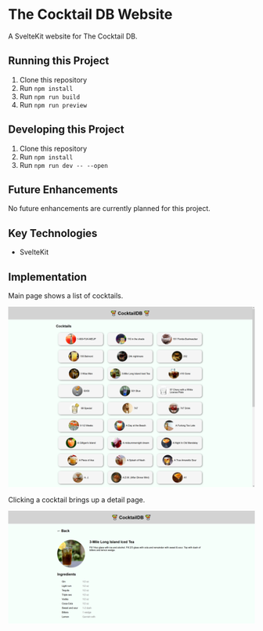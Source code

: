 # The Cocktail DB Website

A SvelteKit website for The Cocktail DB.

## Running this Project

1. Clone this repository
2. Run `npm install`
3. Run `npm run build`
4. Run `npm run preview`

## Developing this Project

1. Clone this repository
2. Run `npm install`
3. Run `npm run dev -- --open`

## Future Enhancements

No future enhancements are currently planned for this project.

## Key Technologies

- SvelteKit

## Implementation

Main page shows a list of cocktails.

![index](https://github.com/hunterparks/cocktaildb-web/blob/main/images/index.png?raw=true)

Clicking a cocktail brings up a detail page.

![detail](https://github.com/hunterparks/cocktaildb-web/blob/main/images/detail.png?raw=true)
